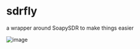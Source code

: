 # sdrfly
a wrapper around SoapySDR to make things easier

![image](https://github.com/user-attachments/assets/5c1e6457-f46e-4116-be86-3a488033640a)



